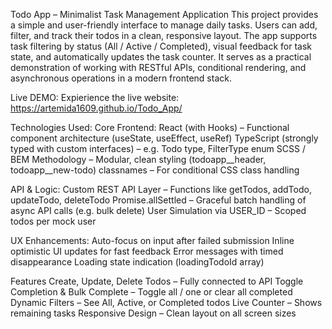Todo App – Minimalist Task Management Application
This project provides a simple and user-friendly interface to manage daily tasks. Users can add, filter, and track their todos in a clean, responsive layout. The app supports task filtering by status (All / Active / Completed), visual feedback for task state, and automatically updates the task counter.
It serves as a practical demonstration of working with RESTful APIs, conditional rendering, and asynchronous operations in a modern frontend stack.

Live DEMO: Expierience the live website: https://artemida1609.github.io/Todo_App/

Technologies Used: Core
Frontend:
React (with Hooks) – Functional component architecture (useState, useEffect, useRef)
TypeScript (strongly typed with custom interfaces) – e.g. Todo type, FilterType enum
SCSS / BEM Methodology – Modular, clean styling (todoapp__header, todoapp__new-todo)
classnames – For conditional CSS class handling

API & Logic:
Custom REST API Layer – Functions like getTodos, addTodo, updateTodo, deleteTodo
Promise.allSettled – Graceful batch handling of async API calls (e.g. bulk delete)
User Simulation via USER_ID – Scoped todos per mock user

UX Enhancements:
Auto-focus on input after failed submission
Inline optimistic UI updates for fast feedback
Error messages with timed disappearance
Loading state indication (loadingTodoId array)

Features
Create, Update, Delete Todos – Fully connected to API
Toggle Completion & Bulk Complete – Toggle all / one or clear all completed
Dynamic Filters – See All, Active, or Completed todos
Live Counter – Shows remaining tasks
Responsive Design – Clean layout on all screen sizes